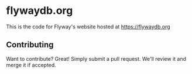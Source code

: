 flywaydb.org
============

This is the code for Flyway's website hosted at https://flywaydb.org

Contributing
------------

Want to contribute? Great! Simply submit a pull request. We'll review it and merge it if accepted.